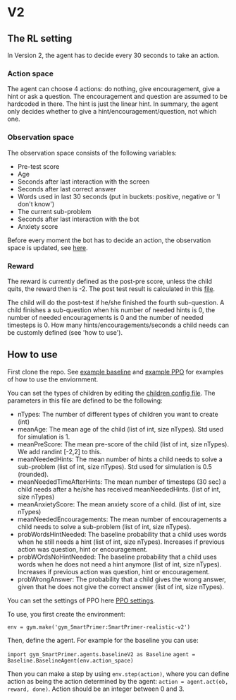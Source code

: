# V2
## The RL setting
In Version 2, the agent has to decide every 30 seconds to take an action. 

### Action space
The agent can choose 4 actions: do nothing, give encouragement, give a hint or ask a question. The encouragement
and question are assumed to be hardcoded in there. The hint is just the linear hint. In summary, the agent
only decides whether to give a hint/encouragement/question, not which one.

### Observation space
The observation space consists of the following variables:

* Pre-test score
* Age
* Seconds after last interaction with the screen
* Seconds after last correct answer
* Words used in last 30 seconds (put in buckets: positive, negative or 'I don't know')
* The current sub-problem
* Seconds after last interaction with the bot
* Anxiety score

Before every moment the bot has to decide an action, the observation space is updated, see [here](Realistic/NextObservation.py).

### Reward
The reward is currently defined as the post-pre score, unless the child quits, the reward then is -2. The post
test result is calculated in this [file](Realistic/ChildBehavior.py).

The child will do the post-test if he/she finished the fourth sub-question. A child finishes a sub-question when his number of needed hints is 0, the number of needed encouragements is 0
and the number of needed timesteps is 0. How many hints/encouragements/seconds a child needs can be customly defined (see 'how to use').

## How to use
First clone the repo. See [example baseline](../../examples/exampleBaseline.py) and [example PPO](gym_SmartPrimer/examples/examplePPO.py) for examples of how to use the enviornment.

You can set the types of children by editing the [children config file](Realistic/childConfig.json). The parameters in this file are defined to be the following:

* nTypes: The number of different types of children you want to create (int)
* meanAge: The mean age of the child (list of int, size nTypes). Std used for simulation is 1.
* meanPreScore: The mean pre-score of the child (list of int, size nTypes). We add randint [-2,2] to this.
* meanNeededHints: The mean number of hints a child needs to solve a sub-problem (list of int, size nTypes). Std used for simulation is 0.5 (rounded).
* meanNeededTimeAfterHints: The mean number of timesteps (30 sec) a child needs after a he/she has received meanNeededHints. (list of int, size nTypes)
* meanAnxietyScore: The mean anxiety score of a child. (list of int, size nTypes)
* meanNeededEncouragements: The mean number of encouragements a child needs to solve a sub-problem (list of int, size nTypes).
* probWordsHintNeeded: The baseline probability that a child uses words when he still needs a hint (list of int, size nTypes). Increases if previous action was question,
hint or encouragement.
* probWOrdsNoHintNeeded: The baseline probability that a child uses words when he does not need a hint anymore (list of int, size nTypes). Increases if previous action was question,
hint or encouragement.
* probWrongAnswer: The probability that a child gives the wrong answer, given that he does not give the correct answer (list of int, size nTypes).

You can set the settings of PPO here [PPO settings](gym_SmartPrimer/agents/ppoSmartPrimer_config.json).

To use, you first create the environment:

```env = gym.make('gym_SmartPrimer:SmartPrimer-realistic-v2')```

Then, define the agent. For example for the baseline you can use:

```import gym_SmartPrimer.agents.baselineV2 as Baseline```
```agent = Baseline.BaselineAgent(env.action_space)```

Then you can make a step by using ```env.step(action)```, where you can define action as being the action determined by 
the agent: ```action = agent.act(ob, reward, done)```. Action should be an integer between 0 and 3. 
